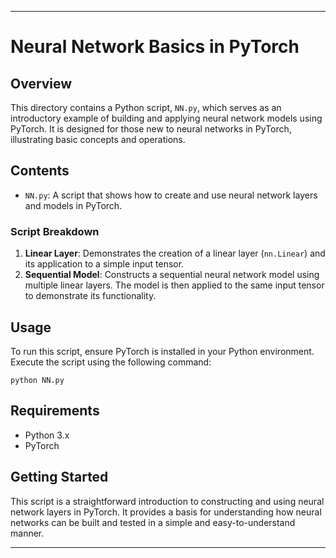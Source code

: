 
---

# Neural Network Basics in PyTorch

## Overview
This directory contains a Python script, `NN.py`, which serves as an introductory example of building and applying neural network models using PyTorch. It is designed for those new to neural networks in PyTorch, illustrating basic concepts and operations.

## Contents
- `NN.py`: A script that shows how to create and use neural network layers and models in PyTorch.

### Script Breakdown
1. **Linear Layer**: Demonstrates the creation of a linear layer (`nn.Linear`) and its application to a simple input tensor.
2. **Sequential Model**: Constructs a sequential neural network model using multiple linear layers. The model is then applied to the same input tensor to demonstrate its functionality.

## Usage
To run this script, ensure PyTorch is installed in your Python environment. Execute the script using the following command:
```
python NN.py
```

## Requirements
- Python 3.x
- PyTorch

## Getting Started
This script is a straightforward introduction to constructing and using neural network layers in PyTorch. It provides a basis for understanding how neural networks can be built and tested in a simple and easy-to-understand manner.

---
